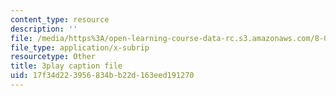 ```yaml
---
content_type: resource
description: ''
file: /media/https%3A/open-learning-course-data-rc.s3.amazonaws.com/8-01sc-classical-mechanics-fall-2016/17f34d223956834bb22d163eed191270_ZMa-xKcM2L8.srt
file_type: application/x-subrip
resourcetype: Other
title: 3play caption file
uid: 17f34d22-3956-834b-b22d-163eed191270
---
```

